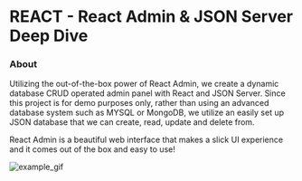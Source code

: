 # REACT - React Admin & JSON Server Deep Dive

### About

Utilizing the out-of-the-box power of React Admin, we create a dynamic database CRUD operated admin panel with React and JSON Server. Since this project is for demo purposes only, rather than using an advanced database system such as MYSQL or MongoDB, we utilize an easily set up JSON database that we can create, read, update and delete from.

React Admin is a beautiful web interface that makes a slick UI experience and it comes out of the box and easy to use!

![example_gif](./example.gif)
